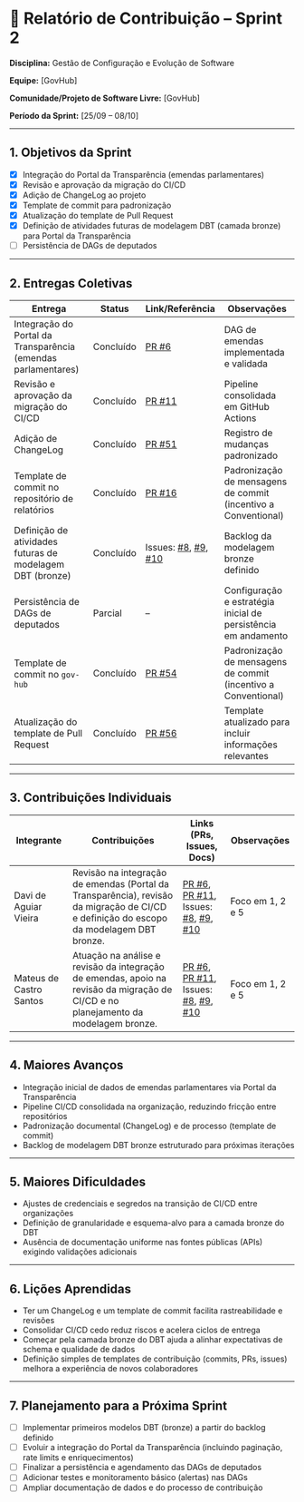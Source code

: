 # 📝 Relatório de Contribuição – Sprint 2

**Disciplina:** Gestão de Configuração e Evolução de Software

**Equipe:** [GovHub]

**Comunidade/Projeto de Software Livre:** [GovHub]

**Período da Sprint:** [25/09 – 08/10]

---

## 1. Objetivos da Sprint

-   [x] Integração do Portal da Transparência (emendas parlamentares)
-   [x] Revisão e aprovação da migração do CI/CD
-   [x] Adição de ChangeLog ao projeto
-   [x] Template de commit para padronização
-   [x] Atualização do template de Pull Request
-   [x] Definição de atividades futuras de modelagem DBT (camada bronze) para Portal da Transparência
-   [ ] Persistência de DAGs de deputados

---

## 2. Entregas Coletivas

| Entrega                                                       | Status    | Link/Referência                                                                                                                                                                                                                                       | Observações                                                    |
| ------------------------------------------------------------- | --------- | ----------------------------------------------------------------------------------------------------------------------------------------------------------------------------------------------------------------------------------------------------- | -------------------------------------------------------------- |
| Integração do Portal da Transparência (emendas parlamentares) | Concluído | [PR #6](https://github.com/GCES-GovHub-2025-2/data-application-gov-hub/pull/6)                                                                                                                                                                        | DAG de emendas implementada e validada                         |
| Revisão e aprovação da migração do CI/CD                      | Concluído | [PR #11](https://github.com/GovHub-br/data-application-gov-hub/pull/11)                                                                                                                                                                               | Pipeline consolidada em GitHub Actions                         |
| Adição de ChangeLog                                           | Concluído | [PR #51](https://github.com/GovHub-br/gov-hub/pull/51/files)                                                                                                                                                                                          | Registro de mudanças padronizado                               |
| Template de commit no repositório de relatórios               | Concluído | [PR #16](https://github.com/GCES-GovHub-2025-2/GovHub-relatorios/pull/16)                                                                                                                                                                             | Padronização de mensagens de commit (incentivo a Conventional) |
| Definição de atividades futuras de modelagem DBT (bronze)     | Concluído | Issues: [#8](https://github.com/GCES-GovHub-2025-2/data-application-gov-hub/issues/8), [#9](https://github.com/GCES-GovHub-2025-2/data-application-gov-hub/issues/9), [#10](https://github.com/GCES-GovHub-2025-2/data-application-gov-hub/issues/10) | Backlog da modelagem bronze definido                           |
| Persistência de DAGs de deputados                             | Parcial   | –                                                                                                                                                                                                                                                     | Configuração e estratégia inicial de persistência em andamento |
| Template de commit no `gov-hub`                               | Concluído | [PR #54](https://github.com/GovHub-br/gov-hub/pull/54)                                                                                                                                                                                                | Padronização de mensagens de commit (incentivo a Conventional) |
| Atualização do template de Pull Request                       | Concluído | [PR #56](https://github.com/GovHub-br/gov-hub/pull/56)                                                                                                                                                                                                | Template atualizado para incluir informações relevantes        |

---

## 3. Contribuições Individuais

| Integrante              | Contribuições                                                                                                                           | Links (PRs, Issues, Docs)                                                                                                                                                                                                                                                                                                                                                                                      | Observações      |
| ----------------------- | --------------------------------------------------------------------------------------------------------------------------------------- | -------------------------------------------------------------------------------------------------------------------------------------------------------------------------------------------------------------------------------------------------------------------------------------------------------------------------------------------------------------------------------------------------------------- | ---------------- |
| Davi de Aguiar Vieira   | Revisão na integração de emendas (Portal da Transparência), revisão da migração de CI/CD e definição do escopo da modelagem DBT bronze. | [PR #6](https://github.com/GCES-GovHub-2025-2/data-application-gov-hub/pull/6), [PR #11](https://github.com/GovHub-br/data-application-gov-hub/pull/11), Issues: [#8](https://github.com/GCES-GovHub-2025-2/data-application-gov-hub/issues/8), [#9](https://github.com/GCES-GovHub-2025-2/data-application-gov-hub/issues/9), [#10](https://github.com/GCES-GovHub-2025-2/data-application-gov-hub/issues/10) | Foco em 1, 2 e 5 |
| Mateus de Castro Santos | Atuação na análise e revisão da integração de emendas, apoio na revisão da migração de CI/CD e no planejamento da modelagem bronze.     | [PR #6](https://github.com/GCES-GovHub-2025-2/data-application-gov-hub/pull/6), [PR #11](https://github.com/GovHub-br/data-application-gov-hub/pull/11), Issues: [#8](https://github.com/GCES-GovHub-2025-2/data-application-gov-hub/issues/8), [#9](https://github.com/GCES-GovHub-2025-2/data-application-gov-hub/issues/9), [#10](https://github.com/GCES-GovHub-2025-2/data-application-gov-hub/issues/10) | Foco em 1, 2 e 5 |

---

## 4. Maiores Avanços

-   Integração inicial de dados de emendas parlamentares via Portal da Transparência
-   Pipeline CI/CD consolidada na organização, reduzindo fricção entre repositórios
-   Padronização documental (ChangeLog) e de processo (template de commit)
-   Backlog de modelagem DBT bronze estruturado para próximas iterações

---

## 5. Maiores Dificuldades

-   Ajustes de credenciais e segredos na transição de CI/CD entre organizações
-   Definição de granularidade e esquema-alvo para a camada bronze do DBT
-   Ausência de documentação uniforme nas fontes públicas (APIs) exigindo validações adicionais

---

## 6. Lições Aprendidas

-   Ter um ChangeLog e um template de commit facilita rastreabilidade e revisões
-   Consolidar CI/CD cedo reduz riscos e acelera ciclos de entrega
-   Começar pela camada bronze do DBT ajuda a alinhar expectativas de schema e qualidade de dados
-   Definição simples de templates de contribuição (commits, PRs, issues) melhora a experiência de novos colaboradores

---

## 7. Planejamento para a Próxima Sprint

-   [ ] Implementar primeiros modelos DBT (bronze) a partir do backlog definido
-   [ ] Evoluir a integração do Portal da Transparência (incluindo paginação, rate limits e enriquecimentos)
-   [ ] Finalizar a persistência e agendamento das DAGs de deputados
-   [ ] Adicionar testes e monitoramento básico (alertas) nas DAGs
-   [ ] Ampliar documentação de dados e do processo de contribuição

